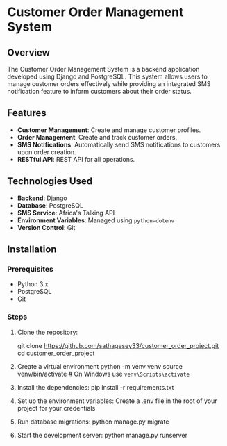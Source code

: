 # Customer Order Management System

## Overview

The Customer Order Management System is a backend application developed using Django and PostgreSQL. This system allows users to manage customer orders effectively while providing an integrated SMS notification feature to inform customers about their order status.

## Features

- **Customer Management**: Create and manage customer profiles.
- **Order Management**: Create and track customer orders.
- **SMS Notifications**: Automatically send SMS notifications to customers upon order creation.
- **RESTful API**:  REST API for all operations.

## Technologies Used

- **Backend**: Django
- **Database**: PostgreSQL
- **SMS Service**: Africa's Talking API
- **Environment Variables**: Managed using `python-dotenv`
- **Version Control**: Git

## Installation

### Prerequisites

- Python 3.x
- PostgreSQL
- Git

### Steps

1. Clone the repository:
   
   git clone https://github.com/sathagesey33/customer_order_project.git
   cd customer_order_project

2. Create a virtual environment
    python -m venv venv
    source venv/bin/activate  # On Windows use `venv\Scripts\activate`

3. Install the dependencies:
    pip install -r requirements.txt

4. Set up the environment variables:
    Create a .env file in the root of your project for your credentials
5. Run database migrations:
    python manage.py migrate

6. Start the development server:
    python manage.py runserver

